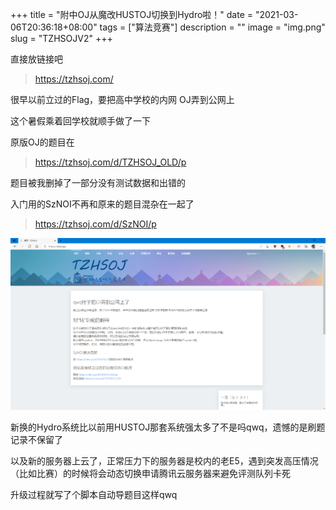 +++
title = "附中OJ从魔改HUSTOJ切换到Hydro啦！"
date = "2021-03-06T20:36:18+08:00"
tags = ["算法竞赛"]
description = ""
image = "img.png"
slug = "TZHSOJV2"
+++


直接放链接吧

> https://tzhsoj.com/

很早以前立过的Flag，要把高中学校的内网 OJ弄到公网上

这个暑假乘着回学校就顺手做了一下

原版OJ的题目在

> https://tzhsoj.com/d/TZHSOJ_OLD/p

题目被我删掉了一部分没有测试数据和出错的

入门用的SzNOI不再和原来的题目混杂在一起了

> https://tzhsoj.com/d/SzNOI/p

![主界面](img.png)

新换的Hydro系统比以前用HUSTOJ那套系统强太多了不是吗qwq，遗憾的是刷题记录不保留了

以及新的服务器上云了，正常压力下的服务器是校内的老E5，遇到突发高压情况（比如比赛）的时候将会动态切换申请腾讯云服务器来避免评测队列卡死

升级过程就写了个脚本自动导题目这样qwq